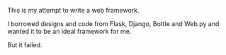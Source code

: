 This is my attempt to write a web framework.

I borrowed designs and code from Flask, Django, Bottle and Web.py and wanted it to be an ideal framework for me.

But it failed.
